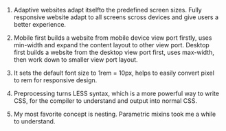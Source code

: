 1. Adaptive websites adapt itselfto the predefined screen sizes. Fully responsive website adapt to all screens scross devices and give users a better experience.

2. Mobile first builds a website from mobile device view port firstly, uses min-width and expand the content layout to other view port. Desktop first builds a website from the desktop view port first, uses max-width, then work down to smaller view port layout.

3. It sets the default font size to 1rem = 10px, helps to easily convert pixel to rem for responsive design.

4. Preprocessing turns LESS syntax, which is a more powerful way to write CSS, for the compiler to understand and output into normal CSS.

5. My most favorite concept is nesting. Parametric mixins took me a while to understand.